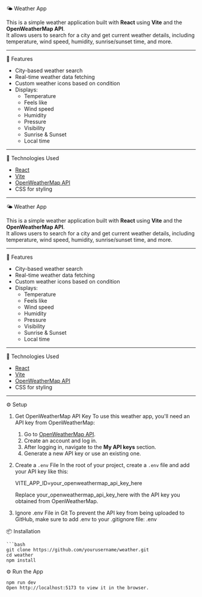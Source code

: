 🌤️ Weather App

This is a simple weather application built with **React** using **Vite** and the **OpenWeatherMap API**.  
It allows users to search for a city and get current weather details, including temperature, wind speed, humidity, sunrise/sunset time, and more.

---

🚀 Features

- City-based weather search
- Real-time weather data fetching
- Custom weather icons based on condition
- Displays:
  - Temperature
  - Feels like
  - Wind speed
  - Humidity
  - Pressure
  - Visibility
  - Sunrise & Sunset
  - Local time

---

🔧 Technologies Used

- [React](https://reactjs.org/)
- [Vite](https://vitejs.dev/)
- [OpenWeatherMap API](https://openweathermap.org/api)
- CSS for styling

---

🌤️ Weather App

This is a simple weather application built with **React** using **Vite** and the **OpenWeatherMap API**.  
It allows users to search for a city and get current weather details, including temperature, wind speed, humidity, sunrise/sunset time, and more.

---

🚀 Features

- City-based weather search
- Real-time weather data fetching
- Custom weather icons based on condition
- Displays:
  - Temperature
  - Feels like
  - Wind speed
  - Humidity
  - Pressure
  - Visibility
  - Sunrise & Sunset
  - Local time

---

🔧 Technologies Used

- [React](https://reactjs.org/)
- [Vite](https://vitejs.dev/)
- [OpenWeatherMap API](https://openweathermap.org/api)
- CSS for styling

---

⚙️ Setup

1. Get OpenWeatherMap API Key
    To use this weather app, you'll need an API key from OpenWeatherMap:

    1. Go to [OpenWeatherMap API](https://openweathermap.org/api).
    2. Create an account and log in.
    3. After logging in, navigate to the **My API keys** section.
    4. Generate a new API key or use an existing one.

2. Create a `.env` File
    In the root of your project, create a `.env` file and add your API key like this:

    VITE_APP_ID=your_openweathermap_api_key_here

    Replace your_openweathermap_api_key_here with the API key you obtained from OpenWeatherMap.

3. Ignore .env File in Git
    To prevent the API key from being uploaded to GitHub, make sure to add .env to your .gitignore file:
    .env


📦 Installation

    ```bash
    git clone https://github.com/yourusername/weather.git
    cd weather
    npm install


⚙️ Run the App

    npm run dev
    Open http://localhost:5173 to view it in the browser.